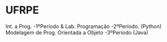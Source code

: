UFRPE
=====

Int. a Prog. -1ºPeríodo & Lab. Programação -2ºPeríodo. (Python)
Modelagem de Prog. Orientada a Objeto -3ºPeriodo (Java)
